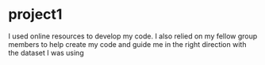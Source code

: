 # project1
I used online resources to develop my code. I also relied on my fellow group members to help create my code and guide me in the right direction with the dataset I was using 

